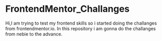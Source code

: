 # FrontendMentor_Challanges

Hi,I am trying to test my frontend skills so i started doing the challanges from frontendmentor.io.
In this repository i am gonna do the challanges from nebie to the advance.
